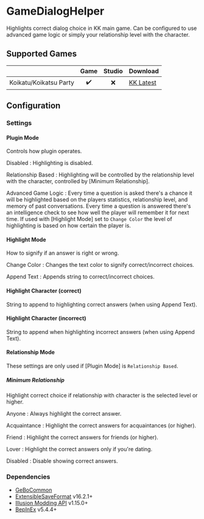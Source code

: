 # GameDialogHelper

Highlights correct dialog choice in KK main game. Can be configured to use advanced game logic or simply your relationship level with the character.

## Supported Games

|                         | Game  | Studio  | Download     |
| ----------------------: | :---: | :-----: | ------------ |
| Koikatu/Koikatsu Party  | ✔️     | ❌      | [KK Latest]  |

## Configuration

### Settings

#### Plugin Mode

Controls how plugin operates.

Disabled
: Highlighting is disabled.

Relationship Based
: Highlighting will be controlled by the relationship level with the character, controlled by [Minimum Relationship].

Advanced Game Logic
: Every time a question is asked there's a chance it will be highlighted based on the players statistics, relationship level, and memory of past conversations.  Every time a question is answered there's an intelligence check to see how well the player will remember it for next time.  If used with [Highlight Mode] set to `Change Color` the level of highlighting is based on how certain the player is.


#### Highlight Mode

How to signify if an answer is right or wrong.

Change Color
: Changes the text color to signify correct/incorrect choices.

Append Text
: Appends string to correct/incorrect choices.

#### Highlight Character (correct)

String to append to highlighting correct answers (when using Append Text).

#### Highlight Character (incorrect)

String to append when highlighting incorrect answers (when using Append Text).

#### Relationship Mode

These settings are only used if [Plugin Mode] is `Relationship Based`.

##### Minimum Relationship

Highlight correct choice if relationship with character is the selected level 
or higher.

Anyone
: Always highlight the correct answer.

Acquaintance
: Highlight the correct answers for acquaintances (or higher).

Friend
: Highlight the correct answers for friends (or higher).

Lover
: Highlight the correct answers only if you're dating.        

Disabled
: Disable showing correct answers.

### Dependencies

- [GeBoCommon](https://github.com/GeBo1/GeBoPlugins)
- [ExtensibleSaveFormat](https://github.com/IllusionMods/BepisPlugins) v16.2.1+
- [Illusion Modding API](https://github.com/IllusionMods/IllusionModdingAPI) v1.15.0+
- [BepInEx](https://github.com/BepInEx/BepInEx) v5.4.4+

[//]: # (## Latest Links)

[KK Latest]: https://github.com/GeBo1/GeBoPlugins/releases/ "vTBD"